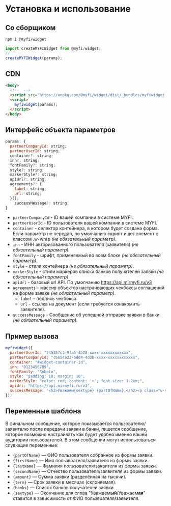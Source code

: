 # Установка и использование

## Со сборщиком

```bash
npm i @myfi/widget
```

```js
import createMYFIWidget from @myfi/widget;
//
createMYFIWidget(params);
```

## CDN

```html
<body>
  <!--  -->
  <script src="https://unpkg.com/@myfi/widget/dist/_bundles/myfiwidget.js"></script>
  <script>
  	myfiwidget(params);
  </script>
</body>
```

## Интерфейс объекта параметров

```js
params: {
  partnerCompanyId: string;
  partnerUserId: string;
  container?: string;
  inn?: string;
  fontFamily?: string;
  style?: string;
  markerStyle?: string;
  apiUrl?: string;
  agreements?: {
    label: string;
    url: string;
  }[];
	successMessage?: string;
}
```

- `partnerCompanyId` - ID вашей компании в системе MYFI.
- `partnerUserId` - ID пользователя вашей компании в системе MYFI.
- `container` - селектор контейнера, в котором будет создана форма. Если параметр не передан, по умолчанию скрипт ищет элемент с классом .w-wrap *(не обязательный параметр)*.
- `inn` - ИНН авторизованного пользователя (заявителя) *(не обязательный параметр)*.
- `fontFamily` - шрифт, применяемый во всем блоке *(не обязательный параметр)*.
- `style` - стили контейнера *(не обязательный параметр)*.
- `markerStyle` - стили маркеров списка банков получателей заявки *(не обязательный параметр)*.
- `apiUrl` - базовый url API. По умолчанию https://api.mirmyfi.ru/v3
- `agreements` - массив объектов настраивающих чекбоксы соглашений на форме заявке *(не обязательный параметр)*.
  - `label` - подпись чекбокса.
  - `url` - ссылка на документ (если требуется ознакомить заявителя).
- `successMessage` - Сообщение об успешной отправке заявки в банки *(не обязательный параметр)*.

## Пример вызова

```js
myfiwidget({
  partnerUserId: "745357c3-9fa5-4b28-xxxx-xxxxxxxxxxxx",
  partnerCompanyId: "c6654a23-bdd4-4d3b-xxxx-xxxxxxxxxxxx",
  container: "#widget-container-id",
  inn: "0123456789",
  fontFamily: "Roboto",
  style: "padding: 10; margin: 10",
  markerStyle: "color: red; content: '+'; font-size: 1.2em;",
  apiUrl: "https://api.mirmyfi.ru/v3",
  successMessage: '<h2>Уважаем{sextype} {partOfName},</h2><p class="w-success-msg">Вы подали заявку на получение кредита в размере {amount} ₽ на срок {term}. Ваша заявка отправлена в:<br/> <ul>{banks}</ul> В ближайшее время с вами свяжутся менеджеры банков.</p>'
});
```

## Переменные шаблона

В финальном сообщение, которое показывается пользователю/заявителю после передачи заявки в банки, пишется сообщение, которое возможно настраивать как будет удобно именно вашей аудитории пользователей. В этом сообщении могут использоваться слудющие переменные:

- `{partOfName}` — ФИО пользователя собранное из формы заявки.
- `{firstName}` — Имя пользвоателя/заявителя из формы заявки.
- `{lastName}` — Фамилия пользователя/заявителя из формы заявки.
- `{secondName}` — Отчество пользователя/заявителя из формы заявки.
- `{amount}` — Сумма заявки (разделённая на тысячи).
- `{term}` — Срок заявки в месяцах (склоняемая).
- `{banks}` — Список банков получателей заявки.
- `{sextype}` — Окончание для слова "Уважаем**ый**/Уважаем**ая**" ставится в зависимости от ФИО пользвоателя/заявителя.

